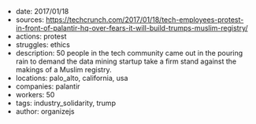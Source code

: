 - date: 2017/01/18
- sources: https://techcrunch.com/2017/01/18/tech-employees-protest-in-front-of-palantir-hq-over-fears-it-will-build-trumps-muslim-registry/
- actions: protest
- struggles: ethics
- description: 50 people in the tech community came out in the pouring rain to demand the data mining startup take a firm stand against the makings of a Muslim registry.
- locations: palo_alto, california, usa
- companies: palantir
- workers: 50
- tags: industry_solidarity, trump
- author: organizejs
